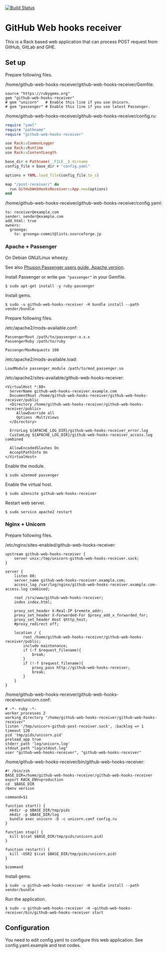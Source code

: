 [![Build Status](https://travis-ci.org/clear-code/github-web-hooks-receiver.svg?branch=master)](https://travis-ci.org/clear-code/github-web-hooks-receiver)

# GitHub Web hooks receiver

This is a Rack based web application that can process POST request from GitHub, GitLab and GHE.

## Set up

Prepare following files.

/home/github-web-hooks-receiver/github-web-hooks-receiver/Gemfile:
```
source "https://rubygems.org"
gem "github-web-hooks-receiver"
# gem "unicorn"   # Enable this line if you use Unicorn.
# gem "passenger" # Enable this line if you use latest Passenger.
```

/home/github-web-hooks-receiver/github-web-hooks-receiver/config.ru:
```ruby
require "yaml"
require "pathname"
require "github-web-hooks-receiver"

use Rack::CommonLogger
use Rack::Runtime
use Rack::ContentLength

base_dir = Pathname(__FILE__).dirname
config_file = base_dir + "config.yaml"

options = YAML.load_file(config_file.to_s)

map "/post-receiver/" do
  run GitHubWebHooksReceiver::App.new(options)
end
```

/home/github-web-hooks-receiver/github-web-hooks-receiver/config.yaml:
```
to: receiver@example.com
sender: sender@example.com
add_html: true
owners:
  groonga:
    to: groonga-commit@lists.sourceforge.jp
```

### Apache + Passenger

On Debian GNU/Linux wheezy.

See also [Phusion Passenger users guide, Apache version](https://www.phusionpassenger.com/documentation/Users%20guide%20Apache.html).

Install Passenger or write `gem "passenger"` in your Gemfile.

```
$ sudo apt-get install -y ruby-passenger
```

Install gems.

```
$ sudo -u github-web-hooks-receiver -H bundle install --path vendor/bundle
```

Prepare following files.

/etc/apache2/mods-available.conf:
```
PassengerRoot /path/to/passenger-x.x.x
PassengerRuby /path/to/ruby

PassengerMaxRequests 100
```

/etc/apache2/mods-available.load:
```
LoadModule passenger_module /path/to/mod_passenger.so
```

/etc/apache2/sites-available/github-web-hooks-receiver:
```
<VirtualHost *:80>
  ServerName github-web-hooks-receiver.example.com
  DocumentRoot /home/github-web-hooks-receiver/github-web-hooks-receiver/public
  <Directory /home/github-web-hooks-receiver/github-web-hooks-receiver/public>
     AllowOverride all
     Options -MultiViews
  </Directory>

  ErrorLog ${APACHE_LOG_DIR}/github-web-hooks-receiver_error.log
  CustomLog ${APACHE_LOG_DIR}/github-web-hooks-receiver_access.log combined

  AllowEncodedSlashes On
  AcceptPathInfo On
</VirtualHost>
```

Enable the module.

```
$ sudo a2enmod passenger
```

Enable the virtual host.

```
$ sudo a2ensite github-web-hooks-receiver
```

Restart web server.

```
$ sudo service apache2 restart
```

### Nginx + Unicorn

Prepare following files.

/etc/nginx/sites-enabled/github-web-hooks-receiver:
```
upstream github-web-hooks-receiver {
    server unix:/tmp/unicorn-github-web-hooks-receiver.sock;
}

server {
    listen 80;
    server_name github-web-hooks-receiver.example.com;
    access_log /var/log/nginx/github-web-hooks-receiver.example.com-access.log combined;

    root /srv/www/github-web-hooks-receiver;
    index index.html;

    proxy_set_header X-Real-IP $remote_addr;
    proxy_set_header X-Forwarded-For $proxy_add_x_forwarded_for;
    proxy_set_header Host $http_host;
    #proxy_redirect off;

    location / {
        root /home/github-web-hooks-receiver/github-web-hooks-receiver/public;
        include maintenance;
        if (-f $request_filename){
            break;
        }
        if (!-f $request_filename){
            proxy_pass http://github-web-hooks-receiver;
            break;
        }
    }
}
```

/home/github-web-hooks-receiver/github-web-hooks-receiver/unicorn.conf:
```
# -*- ruby -*-
worker_processes 2
working_directory "/home/github-web-hooks-receiver/github-web-hooks-receiver"
listen '/tmp/unicorn-github-post-receiver.sock', :backlog => 1
timeout 120
pid 'tmp/pids/unicorn.pid'
preload_app true
stderr_path 'log/unicorn.log'
stdout_path "log/stdout.log"
user "github-web-hooks-receiver", "github-web-hooks-receiver"
```

/home/github-web-hooks-receiver/bin/github-web-hooks-receiver:
```
#! /bin/zsh
BASE_DIR=/home/github-web-hooks-receiver/github-web-hooks-receiver
export RACK_ENV=production
cd  $BASE_DIR
rbenv version

command=$1

function start() {
  mkdir -p $BASE_DIR/tmp/pids
  mkdir -p $BASE_DIR/log
  bundle exec unicorn -D -c unicorn.conf config.ru
}

function stop() {
  kill $(cat $BASE_DIR/tmp/pids/unicorn.pid)
}

function restart() {
  kill -USR2 $(cat $BASE_DIR/tmp/pids/unicorn.pid)
}

$command
```

Install gems.

```
$ sudo -u github-web-hooks-receiver -H bundle install --path vendor/bundle
```

Run the application.

```
$ sudo -u github-web-hooks-receiver -H ~github-web-hooks-receiver/bin/github-web-hooks-receiver start
```

## Configuration

You need to edit config.yaml to configure this web application.
See config.yaml.example and test codes.

